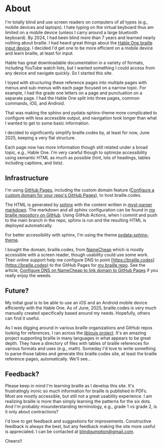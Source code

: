 # About

I'm totally blind and use screen readers on computers of all types (e.g., mobile devices and laptops).
I hate typing on the virtual keyboard thus am limited on a mobile device (unless I carry around a large bluetooth keyboard).
By 2024, I had been blind more than 7 years and learned nearly nothing about braille.
I had heard great things about the [Hable One braille input device](https://iamhable.com).
I decided I'd get one to be more efficient on a mobile device and learn braille, at least for input.

Hable has great downloadable documentation in a variety of formats, including YouTube watch lists, but I wanted something I could access from any device and navigate quickly.
So I started this site.

I toyed with structuring these reference pages into multiple pages with menus and sub-menus with each page focused on a narrow topic.
For example, I had the grade one letters on a page and punctuation on a separate page.
I had the Hable One split into three pages, common commands, iOS, and Android.

That was making the sphinx and pydata-sphinx-theme more complicated to configure with less accessible output,
and navigation took longer than what I wanted to get to some basic information.

I decided to significantly simplify braille.codes by, at least for now, June 2025, keeping a very flat structure.

Each page now has more information though still related under a broad topic, e.g., Hable One.
I'm very careful though to optimize accessibility using semantic HTML as much as possible
(hint, lots of headings, tables including captions, and lists).

## Infrastructure

I'm using [GitHub Pages](https://docs.github.com/en/pages/quickstart),
including the custom domain feature ([Configure a custom domain for your repo's GitHub Pages](https://docs.github.com/en/pages/configuring-a-custom-domain-for-your-github-pages-site)), to host braille.codes.

The HTML is generated by [sphinx](https://www.sphinx-doc.org/en/master/usage/quickstart.html) 
with the content written in [myst-parser markdown](https://myst-parser.readthedocs.io/en/latest/). 
The markdown and all sphinx configuration can be found in [my braille repository on GitHub](https://github.com/joeldodson/braille/).
Using GitHub Actions, when I commit and push to the main branch in the repo, sphinx is run and the resulting HTML is deployed automatically. 

For better accessibility with sphinx, I'm using the theme
[pydata-sphinx-theme](https://pydata-sphinx-theme.readthedocs.io/en/latest/user_guide/).

I bought the domain, braille.codes, from [NameCheap](https://namecheap.com)
which is mostly accessible with a screen reader, though usability could use some work.
Their online support help me configure DNS to point [https://braille.codes](https://braille.codes) to the GitHub Pages for 
[my braille repo](https://github.com/joeldodson/braille/).
See the article, [Configure DNS on NameCheap to link domain to GitHub Pages](https://www.namecheap.com/support/knowledgebase/article.aspx/9645/2208/how-do-i-link-my-domain-to-github-pages/) if you really enjoy the weeds.

## Future?

My initial goal is to be able to use an iOS and an Android mobile device efficiently with the Hable One.
As of June, 2025, braille.codes is very much manually created specifically based around my needs.
Hopefully, others can find it useful.

As I was digging around in various braille organizations and GitHub repos looking for references,
I ran across the [liblouis project](https://github.com/liblouis/liblouis).
It's an amazing project supporting braille in many languages in what appears to be great depth.
They have a directory of files with tables of braille references for various formats and uses (e.g., math).
Someday I'd love to write something to parse those tables and generate this braille.codes site, at least the braille reference pages, automatically.
We'll see...

## Feedback?

Please keep in mind I'm learning braille as I develop this site.
It's frustratingly ironic so much information for braille is published in PDFs.
Most are mostly accessible, but still not a great usability experience.
I am realizing braille is more than simply learning the patterns for the six dots.
And I'm probably misunderstanding terminology, e.g., grade 1 vs grade 2, is it only about contractions?

I'd love to get feedback and suggestions for improvements.
Constructive feedback is always the best, but any feedback making the site more useful is appreciated.
I can be contacted at [blindgumption@gmail.com](mailto:blindgumption@gmail.com).

Cheers!!
